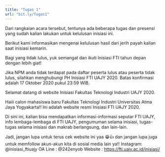 ```yaml
---
title: "Tugas 1"
url: "bit.ly/Tugas1"
---
```


Dari rangkaian acara tersebut, tentunya ada beberapa tugas dan presensi yang sudah kalian lakukan untuk kelulusan inisiasi ini.

Berikut kami informasikan mengenai kelulusan hasil dari jerih payah kalian saat inisiasi kemarin.

Bagi yang tidak lulus, yuk semangat dan ikuti Inisiasi FTI tahun depan dengan lebih giat!

Jika NPM anda tidak terdapat pada daftar peserta lulus atau peserta tidak lulus, silahkan menghubungi PH Inisiasi FTI UAJY 2020. Batas konfirmasi adalah 17 Oktober 2020 pukul 23:59 WIB.


Selamat datang di website Inisiasi Fakultas Teknologi Industri UAJY 2020.

Haiii calon mahasiswa baru Fakultas Teknologi Industri Universitas Atma Jaya Yogyakarta!! Ini adalah website resmi Inisiasi FTI UAJY 2020.

Di sini ini, kalian bisa mendapatkan informasi-informasi seputar FTI UAJY, info lembaga-lembaga di FTI UAJY, pengumuman selama inisiasi, tugas-tugas selama inisiasi dan makrab berlangsung, dan lain-lain.

Jadi, jangan lupa untuk terus cek website ini yaa 😁👍 dan jangan lupa juga untuk memfollow akun-akun kita di sosial media lain ya!! Instagram: @inisiasi_ftiuajy
OA Line : @242enyob
Website : https://fti.uajy.ac.id/inisiasi/